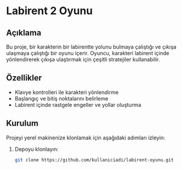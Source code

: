 
# Labirent 2 Oyunu

## Açıklama

Bu proje, bir karakterin bir labirentte yolunu bulmaya çalıştığı ve çıkışa ulaşmaya çalıştığı bir oyunu içerir. Oyuncu, karakteri labirent içinde yönlendirerek çıkışa ulaştırmak için çeşitli stratejiler kullanabilir.

## Özellikler

- Klavye kontrolleri ile karakteri yönlendirme
- Başlangıç ve bitiş noktalarını belirleme
- Labirent içinde rastgele engeller ve yollar oluşturma

## Kurulum

Projeyi yerel makinenize klonlamak için aşağıdaki adımları izleyin:

1. Depoyu klonlayın:
   ```bash
   git clone https://github.com/kullaniciadi/labirent-oyunu.git
